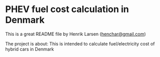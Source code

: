 # PHEV fuel cost calculation in Denmark
This is a great README file by Henrik Larsen (henchar@gmail.com)


The project is about:
This is intended to calculate fuel/electricity cost of hybrid cars in Denmark